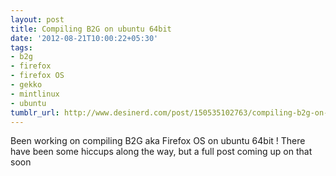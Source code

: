 ```yaml
---
layout: post
title: Compiling B2G on ubuntu 64bit
date: '2012-08-21T10:00:22+05:30'
tags:
- b2g
- firefox
- firefox OS
- gekko
- mintlinux
- ubuntu
tumblr_url: http://www.desinerd.com/post/150535102763/compiling-b2g-on-ubuntu-64bit
---
```

Been working on compiling B2G aka Firefox OS on ubuntu 64bit ! There have been some hiccups along the way, but a full post coming up on that soon
